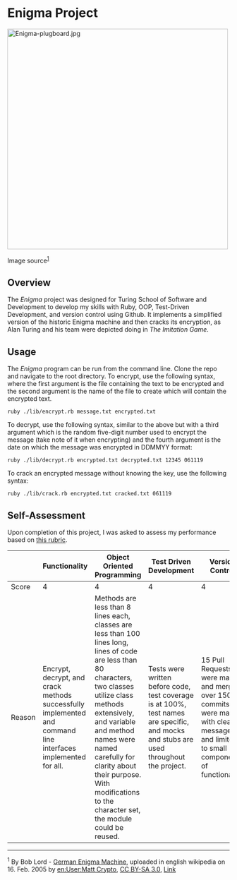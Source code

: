 # Enigma Project

<img src="https://upload.wikimedia.org/wikipedia/commons/2/27/Enigma-plugboard.jpg" alt="Enigma-plugboard.jpg" width=500>

Image source<sup>[1](#footnote)</sup>

## Overview

The *Enigma* project was designed for Turing School of Software and Development to develop my skills with Ruby, OOP, Test-Driven Development, and version control using Github. It implements a simplified version of the historic Enigma machine and then cracks its encryption, as Alan Turing and his team were depicted doing in *The Imitation Game*.

## Usage

The *Enigma* program can be run from the command line. Clone the repo and navigate to the root directory. To encrypt, use the following syntax, where the first argument is the file containing the text to be encrypted and the second argument is the name of the file to create which will contain the encrypted text.

```
ruby ./lib/encrypt.rb message.txt encrypted.txt
```

To decrypt, use the following syntax, similar to the above but with a third argument which is the random five-digit number used to encrypt the message (take note of it when encrypting) and the fourth argument is the date on which the message was encrypted in DDMMYY format:

```
ruby ./lib/decrypt.rb encrypted.txt decrypted.txt 12345 061119
```

To crack an encrypted message without knowing the key, use the following syntax:

```
ruby ./lib/crack.rb encrypted.txt cracked.txt 061119
```

## Self-Assessment

Upon completion of this project, I was asked to assess my performance based on [this rubric](https://backend.turing.io/module1/projects/enigma/rubric).

|              | Functionality | Object Oriented Programming | Test Driven Development | Version Control |
| ----------- | ----------- | ----------- | ----------- | ----------- |
| Score | 4 | 4 | 4 | 4 |
| Reason | Encrypt, decrypt, and crack methods successfully implemented and command line interfaces implemented for all. | Methods are less than 8 lines each, classes are less than 100 lines long, lines of code are less than 80 characters, two classes utilize class methods extensively, and variable and method names were named carefully for clarity about their purpose. With modifications to the character set, the module could be reused.| Tests were written before code, test coverage is at 100%, test names are specific, and mocks and stubs are used throughout the project. | 15 Pull Requests were made and merged, over 150 commits were made with clear messages and limited to small components of functionality.

---

<sup><a name="footnote">1</a></sup> By Bob Lord - <a rel="nofollow" class="external text" href="http://www.ilord.com/enigma.html">German Enigma Machine</a>, uploaded in english wikipedia on 16. Feb. 2005 by <a href="https://en.wikipedia.org/wiki/User:Matt_Crypto" class="extiw" title="en:User:Matt Crypto">en:User:Matt Crypto</a>, <a href="http://creativecommons.org/licenses/by-sa/3.0/" title="Creative Commons Attribution-Share Alike 3.0">CC BY-SA 3.0</a>, <a href="https://commons.wikimedia.org/w/index.php?curid=258976">Link</a>
